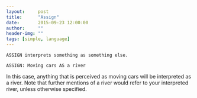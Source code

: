 ```yaml
---
layout:     post
title:      "Assign"
date:       2015-09-23 12:00:00
author:     ""
header-img: ""
tags: [simple, language]
---
```


```
ASSIGN interprets something as something else.
```

```
ASSIGN: Moving cars AS a river
```

In this case, anything that is perceived as moving cars will be interpreted as a river. Note that further mentions of a river would refer to your interpreted river, unless otherwise specified.